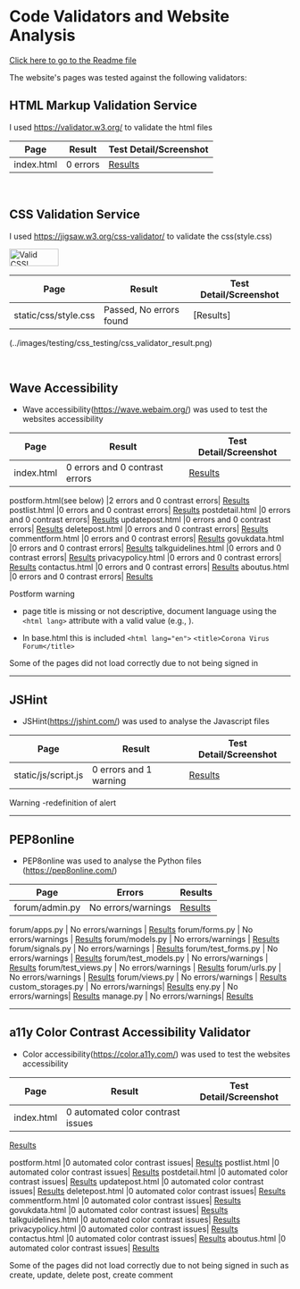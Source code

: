 # Code Validators and Website Analysis

[Click here to go to the Readme file ](https://github.com/ccarabine/coronavirusforum/blob/main/readme.md#validation-testing)

The website's pages was tested against the following validators:

## HTML Markup Validation Service
I used https://validator.w3.org/ to validate the html files

Page | Result | Test Detail/Screenshot
------------ | ------------- | -------------
index.html                       |0 errors | [Results](../images/testing/html_validation/homepage.png)

<br>

## CSS Validation Service
I used https://jigsaw.w3.org/css-validator/ to validate the css(style.css)
<p>
    <a href="https://jigsaw.w3.org/css-validator/check/referer">
        <img style="border:0;width:88px;height:31px"
            src="https://jigsaw.w3.org/css-validator/images/vcss"
            alt="Valid CSS!" />
    </a>
</p>

Page | Result | Test Detail/Screenshot
------------ | ------------- | -------------
static/css/style.css | Passed, No errors found | [Results]
(../images/testing/css_testing/css_validator_result.png) 

<br>

## Wave Accessibility
- Wave accessibility(https://wave.webaim.org/) was used to test the websites accessibility

Page | Result | Test Detail/Screenshot
------------ | ------------- | -------------
index.html                        |0 errors and 0 contrast errors| [Results](../images/testing/wave_testing/home_page.png) 

postform.html(see below)       |2 errors and 0 contrast errors| [Results](docs/images/testing/wave_testing/issues/postform.png)
postlist.html                     |0 errors and 0 contrast errors| [Results](docs/images/testing/wave_testing/postlist.png)
postdetail.html                   |0 errors and 0 contrast errors| [Results](docs/images/testing/wave_testing/postdetail.png)
updatepost.html                   |0 errors and 0 contrast errors| [Results](docs/images/testing/wave_testing/updatepost.png) 
deletepost.html                   |0 errors and 0 contrast errors| [Results](docs/images/testing/wave_testing/deletepost.png)
commentform.html                  |0 errors and 0 contrast errors| [Results](docs/images/testing/wave_testing/commentform.png)
govukdata.html                    |0 errors and 0 contrast errors| [Results](docs/images/testing/wave_testing/govukdata.png) 
talkguidelines.html               |0 errors and 0 contrast errors| [Results](docs/images/testing/wave_testing/talkguidelines.png)
privacypolicy.html                |0 errors and 0 contrast errors| [Results](docs/images/testing/wave_testing/privacy_policy.png)
contactus.html                    |0 errors and 0 contrast errors| [Results](docs/images/testing/wave_testing/contact_us.png) 
aboutus.html                      |0 errors and 0 contrast errors| [Results](docs/images/testing/wave_testing/about_us.png)

Postform warning
- page title is missing or not descriptive, document language using the `<html lang>` attribute with a valid value (e.g., <html lang="en">).

- In  base.html this is included 
    `<html lang="en">`
    `<title>Corona Virus Forum</title>`

Some of the pages did not load correctly due to not being signed in
___

## JSHint
- JSHint(https://jshint.com/) was used to analyse the Javascript files

Page | Result | Test Detail/Screenshot
------------ | ------------- | -------------
static/js/script.js | 0 errors and 1 warning | [Results](../images/testing/jshint_testing/jshint.png)

Warning -redefinition of alert
<br>

___

## PEP8online
- PEP8online was used to analyse the Python files (https://pep8online.com/)

Page | Errors|Results
------------ | -------------  | ------------- 
forum/admin.py | No errors/warnings| [Results](../images/testing/pep8_testing/admin.png)

forum/apps.py | No errors/warnings | [Results](docs/images/testing/pep8_testing/apps.png)
forum/forms.py | No errors/warnings | [Results](docs/images/testing/pep8_testing/forms.png)
forum/models.py | No errors/warnings | [Results](docs/images/testing/pep8_testing/models.png)
forum/signals.py | No errors/warnings | [Results](docs/images/testing/pep8_testing/signals.png)
forum/test_forms.py | No errors/warnings | [Results](docs/images/testing/pep8_testing/test_forms.png)
forum/test_models.py | No errors/warnings | [Results](docs/images/testing/pep8_testing/test_models.png)
forum/test_views.py | No errors/warnings | [Results](docs/images/testing/pep8_testing/test_views.png)
forum/urls.py | No errors/warnings | [Results](docs/images/testing/pep8_testing/urls.png)
forum/views.py | No errors/warnings | [Results](docs/images/testing/pep8_testing/views.png)
custom_storages.py | No errors/warnings| [Results](docs/images/testing/pep8_testing/custom_storages.png)
eny.py | No errors/warnings| [Results](docs/images/testing/pep8_testing/env.png)
manage.py | No errors/warnings| [Results](docs/images/testing/pep8_testing/manage.png)
___

## a11y Color Contrast Accessibility Validator

- Color accessibility(https://color.a11y.com/) was used to test the websites accessibility

Page | Result | Test Detail/Screenshot
------------ | ------------- | -------------
index.html                        |0 automated color contrast issues| 
[Results](../images/testing/a11y/home_page.png)

postform.html                     |0 automated color contrast issues| [Results](docs/images/testing/a11y/postform.png)
postlist.html                     |0 automated color contrast issues| [Results](docs/images/testing/a11y/postlist.png)
postdetail.html                   |0 automated color contrast issues| [Results](docs/images/testing/a11y/postdetail.png)
updatepost.html                   |0 automated color contrast issues| [Results](docs/images/testing/a11y/updatepost.png) 
deletepost.html                   |0 automated color contrast issues| [Results](docs/images/testing/a11y/deletepost.png)
commentform.html                  |0 automated color contrast issues| [Results](docs/images/testing/a11y/commentform.png)
govukdata.html                    |0 automated color contrast issues| [Results](docs/images/testing/a11y/govukdata.png) 
talkguidelines.html               |0 automated color contrast issues| [Results](docs/images/testing/a11y/talkguidelines.png)
privacypolicy.html                |0 automated color contrast issues| [Results](docs/images/testing/a11y/privacy_policy.png)
contactus.html                    |0 automated color contrast issues| [Results](docs/images/testing/a11y/contact_us.png) 
aboutus.html                      |0 automated color contrast issues| [Results](docs/images/testing/a11y/about_us.png)

Some of the pages did not load correctly due to not being signed in such as create, update, delete post, create comment